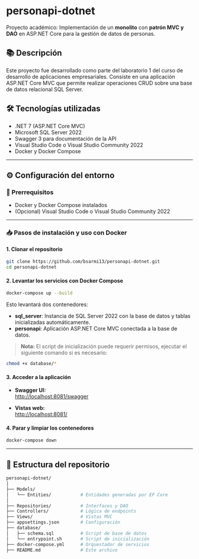 # personapi-dotnet

Proyecto académico: Implementación de un **monolito** con **patrón MVC y DAO** en ASP.NET Core para la gestión de datos de personas.

## 📚 Descripción

Este proyecto fue desarrollado como parte del laboratorio 1 del curso de desarrollo de aplicaciones empresariales. Consiste en una aplicación ASP.NET Core MVC que permite realizar operaciones CRUD sobre una base de datos relacional SQL Server.

## 🛠️ Tecnologías utilizadas

- .NET 7 (ASP.NET Core MVC)
- Microsoft SQL Server 2022
- Swagger 3 para documentación de la API
- Visual Studio Code o Visual Studio Community 2022
- Docker y Docker Compose

---

## ⚙️ Configuración del entorno

### 🔧 Prerrequisitos

- Docker y Docker Compose instalados
- (Opcional) Visual Studio Code o Visual Studio Community 2022

---

### 📥 Pasos de instalación y uso con Docker

#### 1. Clonar el repositorio

```bash
git clone https://github.com/bsarmi13/personapi-dotnet.git
cd personapi-dotnet
```

#### 2. Levantar los servicios con Docker Compose

```bash
docker-compose up --build
```

Esto levantará dos contenedores:
- **sql_server**: Instancia de SQL Server 2022 con la base de datos y tablas inicializadas automáticamente.
- **personapi**: Aplicación ASP.NET Core MVC conectada a la base de datos.

> **Nota:** El script de inicialización puede requerir permisos, ejecutar el siguiente comando si es necesario:
```bash
chmod +x database/*
```

#### 3. Acceder a la aplicación

- **Swagger UI:**  
  [http://localhost:8081/swagger](http://localhost:8081/swagger)

- **Vistas web:**  
  [http://localhost:8081/](http://localhost:8081/)


#### 4. Parar y limpiar los contenedores

```bash
docker-compose down
```

---

## 📁 Estructura del repositorio

```bash
personapi-dotnet/
│
├── Models/
│   └── Entities/           # Entidades generadas por EF Core
│
├── Repositories/           # Interfaces y DAO
├── Controllers/            # Lógica de endpoints
├── Views/                  # Vistas MVC
├── appsettings.json        # Configuración
├── database/
│   ├── schema.sql          # Script de base de datos
│   └── entrypoint.sh       # Script de inicialización
├── docker-compose.yml      # Orquestador de servicios
├── README.md               # Este archivo

```